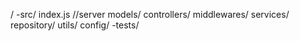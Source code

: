 /
    -src/
        index.js //server
        models/
        controllers/
        middlewares/
        services/
        repository/
        utils/
        config/
    -tests/